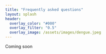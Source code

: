 ```yaml
---
title: "Frequently asked questions"
layout: splash
header:
  overlay_color: "#000"
  overlay_filter: "0.5"
  overlay_image: /assets/images/dengue.jpeg
---
```


Coming soon